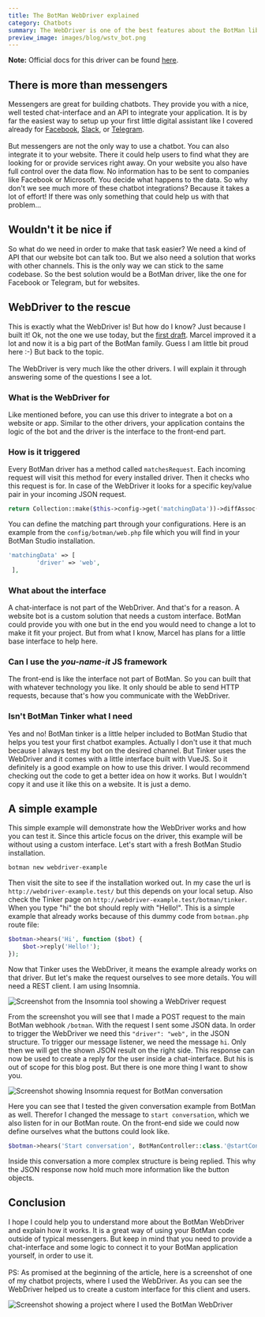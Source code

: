 ```yaml
---
title: The BotMan WebDriver explained
category: Chatbots
summary: The WebDriver is one of the best features about the BotMan library. Still I see a lot of people struggling with the concept and how to use it. Let's clear things up and let me show you how I already used this driver in production.
preview_image: images/blog/wstv_bot.png
---
```


<div class="blognote"><strong>Note:</strong> Official docs for this driver can be found <a href="https://botman.io/2.0/driver-web">here</a>.</div>

## There is more than messengers

Messengers are great for building chatbots. They provide you with a nice, well tested chat-interface and an API to integrate your application. It is by far the easiest way to setup up your first little digital assistant like I covered already for [Facebook](https://christoph-rumpel.com/2017/09/build-a-facebook-chatbot-with-laravel-and-botman-studio/), [Slack](https://christoph-rumpel.com/2017/09/build-a-slack-chattbot-with-laravel-and-botman-studio), or [Telegram](https://christoph-rumpel.com/2017/09/build-a-telegram-chattbot-with-laravel-and-botman-studio).
<br /><br />
But messengers are not the only way to use a chatbot. You can also integrate it to your website. There it could help users to find what they are looking for or provide services right away. On your website you also have full control over the data flow. No information has to be sent to companies like Facebook or Microsoft. You decide what happens to the data. So why don't we see much more of these chatbot integrations? Because it takes a lot of effort! If there was only something that could help us with that problem...

## Wouldn't it be nice if

So what do we need in order to make that task easier? We need a kind of API that our website bot can talk too. But we also need a solution that works with other channels. This is the only way we can stick to the same codebase. So the best solution would be a BotMan driver, like the one for Facebook or Telegram, but for websites.

## WebDriver to the rescue

This is exactly what the WebDriver is! But how do I know? Just because I built it! Ok, not the one we use today, but the [first draft](https://github.com/botman/botman/pull/255). Marcel improved it a lot and now it is a big part of the BotMan family. Guess I am little bit proud here :-) But back to the topic.
<br /><br />
The WebDriver is very much like the other drivers. I will explain it through answering some of the questions I see a lot.

### What is the WebDriver for

Like mentioned before, you can use this driver to integrate a bot on a website or app. Similar to the other drivers, your application contains the logic of the bot and the driver is the interface to the front-end part.

### How is it triggered

Every BotMan driver has a method called `matchesRequest`. Each incoming request will visit this method for every installed driver. Then it checks who this request is for. In case of the WebDriver it looks for a specific key/value pair in your incoming JSON request.

```php
return Collection::make($this->config->get('matchingData'))->diffAssoc($this->event)->isEmpty();
```

You can define the matching part through your configurations. Here is an example from the `config/botman/web.php` file which you will find in your BotMan Studio installation.

```php
'matchingData' => [
        'driver' => 'web',
 ],
```

### What about the interface

A chat-interface is not part of the WebDriver. And that's for a reason. A website bot is a custom solution that needs a custom interface. BotMan could provide you with one but in the end you would need to change a lot to make it fit your project. But from what I know, Marcel has plans for a little base interface to help here.

### Can I use the *you-name-it* JS framework

The front-end is like the interface not part of BotMan. So you can built that with whatever technology you like. It only should be able to send HTTP requests, because that's how you communicate with the WebDriver.

### Isn't BotMan Tinker what I need

Yes and no! BotMan tinker is a little helper included to BotMan Studio that helps you test your first chatbot examples. Actually I don't use it that much because I always test my bot on the desired channel. But Tinker uses the WebDriver and it comes with a little interface built with VueJS. So it definitely is a good example on how to use this driver. I would recommend checking out the code to get a better idea on how it works. But I wouldn't copy it and use it like this on a website. It is just a demo.

## A simple example

This simple example will demonstrate how the WebDriver works and how you can test it. Since this article focus on the driver, this example will be without using a custom interface. Let's start with a fresh BotMan Studio installation.

```bash
botman new webdriver-example
```

Then visit the site to see if the installation worked out. In my case the url is `http://webdriver-example.test/` but this depends on your local setup. Also check the Tinker page on `http://webdriver-example.test/botman/tinker`. When you type "hi" the bot should reply with "Hello!". This is a simple example that already works because of this dummy code from `botman.php` route file:

```php
$botman->hears('Hi', function ($bot) {
    $bot->reply('Hello!');
});
```

Now that Tinker uses the WebDriver, it means the example already works on that driver. But let's make the request ourselves to see more details. You will need a REST client. I am using Insomnia.

<img class="blogimage" alt="Screenshot from the Insomnia tool showing a WebDriver request" src="/images/blog/webdriver_hi.png" />

From the screenshot you will see that I made a POST request to the main BotMan webhook `/botman`. With the request I sent some JSON data. In order to trigger the WebDriver we need this `"driver": "web",` in the JSON structure. To trigger our message listener, we need the message `hi`. Only then we will get the shown JSON result on the right side. This response can now be used to create a reply for the user inside a chat-interface. But his is out of scope for this blog post. But there is one more thing I want to show you.

<img class="blogimage" alt="Screenshot showing Insomnia request for BotMan conversation" src="/images/blog/webdriver_conversation.png" />

Here you can see that I tested the given conversation example from BotMan as well. Therefor I changed the message to `start conversation`, which we also listen for in our BotMan route. On the front-end side we could now define ourselves what the buttons could look like.

```php
$botman->hears('Start conversation', BotManController::class.'@startConversation');
```

Inside this conversation a more complex structure is being replied. This why the JSON response now hold much more information like the button objects.

## Conclusion

I hope I could help you to understand more about the BotMan WebDriver and explain how it works. It is a great way of using your BotMan code outside of typical messengers. But keep in mind that you need to provide a chat-interface and some logic to connect it to your BotMan application yourself, in order to use it.
<br /><br />
PS: As promised at the beginning of the article, here is a screenshot of one of my chatbot projects, where I used the WebDriver. As you can see the WebDriver helped us to create a custom interface for this client and users.

<img class="blogimage" alt="Screenshot showing a project where I used the BotMan WebDriver" src="/images/blog/wstv_bot.png" />


